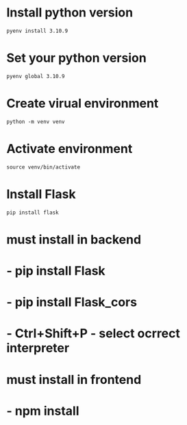 # Install python version
```
pyenv install 3.10.9
```

# Set your python version
```
pyenv global 3.10.9
```

# Create virual environment
```
python -m venv venv
```

# Activate environment
```
source venv/bin/activate
```

# Install Flask
```
pip install flask
```

# must install in backend
# - pip install Flask
# - pip install Flask_cors
# - Ctrl+Shift+P - select ocrrect interpreter

# must install in frontend
# - npm install
